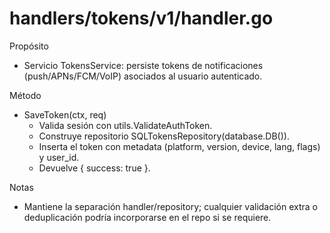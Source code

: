 # handlers/tokens/v1/handler.go

Propósito
- Servicio TokensService: persiste tokens de notificaciones (push/APNs/FCM/VoIP) asociados al usuario autenticado.

Método
- SaveToken(ctx, req)
  - Valida sesión con utils.ValidateAuthToken.
  - Construye repositorio SQLTokensRepository(database.DB()).
  - Inserta el token con metadata (platform, version, device, lang, flags) y user_id.
  - Devuelve { success: true }.

Notas
- Mantiene la separación handler/repository; cualquier validación extra o deduplicación podría incorporarse en el repo si se requiere.